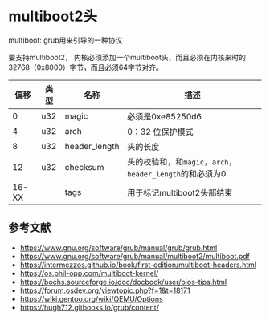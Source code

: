 # multiboot2头

multiboot: grub用来引导的一种协议

要支持multiboot2， 内核必须添加一个multiboot头，而且必须在内核来时的32768（0x8000）字节，而且必须64字节对齐。

| 偏移 | 类型 | 名称 | 描述 |
| --- | --- | --- | --- |
| 0 | u32 | magic | 必须是0xe85250d6 |
| 4 | u32 | arch | 0：32 位保护模式 |
| 8 | u32 | header_length | 头的长度 |
| 12 | u32 | checksum | 头的校验和，和`magic`，`arch`，`header_length`的和必须为0 |
| 16-XX |    | tags | 用于标记multiboot2头部结束 |

## 参考文献

- <https://www.gnu.org/software/grub/manual/grub/grub.html>
- <https://www.gnu.org/software/grub/manual/multiboot2/multiboot.pdf>
- <https://intermezzos.github.io/book/first-edition/multiboot-headers.html>
- <https://os.phil-opp.com/multiboot-kernel/>
- <https://bochs.sourceforge.io/doc/docbook/user/bios-tips.html>
- <https://forum.osdev.org/viewtopic.php?f=1&t=18171>
- <https://wiki.gentoo.org/wiki/QEMU/Options>
- <https://hugh712.gitbooks.io/grub/content/>

